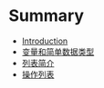# Summary

* [Introduction](README.md)
* [变量和简单数据类型](bian-liang-he-jian-dan-shu-ju-lei-xing.md)
* [列表简介](lie-biao-jian-jie.md)
* [操作列表](cao-zuo-lie-biao.md)

